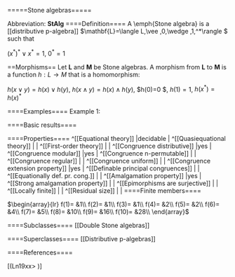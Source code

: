 =====Stone algebras=====

Abbreviation: **StAlg**
====Definition====
A \emph{Stone algebra} is a [[distributive p-algebra]] $\mathbf{L}=\langle L,\vee ,0,\wedge ,1,^*\rangle $ such that

$(x^*)^*\vee x^* =1$, $0^*=1$

==Morphisms==
Let $\mathbf{L}$ and $\mathbf{M}$ be Stone algebras. A morphism from $\mathbf{L}$ to $\mathbf{M}$ is a function $h:L\rightarrow M$ that is a
homomorphism: 

$h(x\vee y)=h(x)\vee h(y)$, $h(x\wedge y)=h(x)\wedge h(y)$, $h(0)=0 $, $h(1)=1$, $h(x^*)=h(x)^*$

====Examples====
Example 1: 

====Basic results====

====Properties====
^[[Equational theory]]  |decidable |
^[[Quasiequational theory]]  | |
^[[First-order theory]]  | |
^[[Congruence distributive]]  |yes |
^[[Congruence modular]]  |yes |
^[[Congruence n-permutable]]  | |
^[[Congruence regular]]  | |
^[[Congruence uniform]]  | |
^[[Congruence extension property]]  |yes |
^[[Definable principal congruences]]  | |
^[[Equationally def. pr. cong.]]  | |
^[[Amalgamation property]]  |yes |
^[[Strong amalgamation property]]  | |
^[[Epimorphisms are surjective]]  | |
^[[Locally finite]]  | |
^[[Residual size]]  | |
====Finite members====

$\begin{array}{lr}
f(1)= &1\\
f(2)= &1\\
f(3)= &1\\
f(4)= &2\\
f(5)= &2\\
f(6)= &4\\
f(7)= &5\\
f(8)= &10\\
f(9)= &16\\
f(10)= &28\\
\end{array}$

====Subclasses====
[[Double Stone algebras]] 

====Superclasses====
[[Distributive p-algebras]] 


====References====

[(Ln19xx>
)]